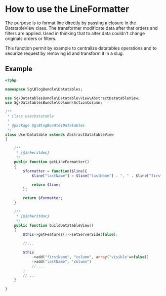 # How to use the LineFormatter

The purpose is to format line directly by passing a closure in the DatatableView
class. The transformer modificate data after that orders and filters are applied.
Used in thinking that to alter data couldn't change originals orders or filters.

This function permit by example to centralize datatables operations and to
securize request by removing id and transform it in a slug.

## Example

```php
<?php

namespace Sg\BlogBundle\Datatables;

use Sg\DatatablesBundle\Datatable\View\AbstractDatatableView;
use Sg\DatatablesBundle\Column\ActionColumn;

/**
 * Class UserDatatable
 *
 * @package Sg\BlogBundle\Datatables
 */
class UserDatatable extends AbstractDatatableView
{

    /**
     * {@inheritdoc}
     */
    public function getLineFormatter()
    {
        $formatter = function($line){
            $line["lastName"] = $line["lastName"] . ", " . $line["firstName"];

            return $line;
        };

        return $formatter;
    }

    /**
     * {@inheritdoc}
     */
    public function buildDatatableView()
    {
        $this->getFeatures()->setServerSide(false);

        //...

        $this
            ->add("firstName", "column", array("visible"=>false))
            ->add("lastName", "column")
            //....
        ;
        // ...
    }

}
```
